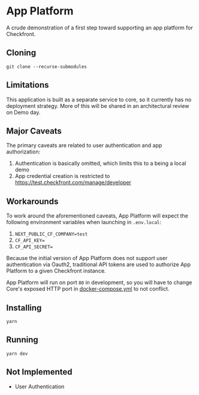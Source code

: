 # App Platform

A crude demonstration of a first step toward supporting an app platform for Checkfront.

## Cloning

`git clone --recurse-submodules`

## Limitations

This application is built as a separate service to core, so it currently has no deployment strategy. More of this will be shared in an architectural review on Demo day.

## Major Caveats

The primary caveats are related to user authentication and app authorization:

1. Authentication is basically omitted, which limits this to a being a local demo
2. App credential creation is restricted to https://test.checkfront.com/manage/developer

## Workarounds

To work around the aforementioned caveats, App Platform will expect the following environment variables when launching in `.env.local`:

1. `NEXT_PUBLIC_CF_COMPANY=test`
2. `CF_API_KEY=`
3. `CF_API_SECRET=`

Because the initial version of App Platform does not support user authentication via Oauth2, traditional API tokens are used to authorize App Platform to a given Checkfront instance.

App Platform will run on port `80` in development, so you will have to change Core's exposed HTTP port in [docker-compose.yml](https://bitbucket.org/checkfront/booking-manager/src/main/docker-compose.yml#lines-12) to not conflict.

## Installing

`yarn`
## Running

`yarn dev`

## Not Implemented

- User Authentication
